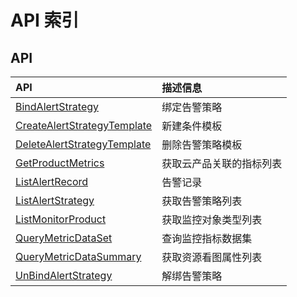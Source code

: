 # API 索引

## API

| API | 描述信息 |
|:---|:---|
|[BindAlertStrategy](api/cloudwatch-api/bind_alert_strategy)|绑定告警策略|
|[CreateAlertStrategyTemplate](api/cloudwatch-api/create_alert_strategy_template)|新建条件模板|
|[DeleteAlertStrategyTemplate](api/cloudwatch-api/delete_alert_strategy_template)|删除告警策略模板|
|[GetProductMetrics](api/cloudwatch-api/get_product_metrics)|获取云产品关联的指标列表|
|[ListAlertRecord](api/cloudwatch-api/list_alert_record)|告警记录|
|[ListAlertStrategy](api/cloudwatch-api/list_alert_strategy)|获取告警策略列表|
|[ListMonitorProduct](api/cloudwatch-api/list_monitor_product)|获取监控对象类型列表|
|[QueryMetricDataSet](api/cloudwatch-api/query_metric_data_set)|查询监控指标数据集|
|[QueryMetricDataSummary](api/cloudwatch-api/query_metric_data_summary)|获取资源看图属性列表|
|[UnBindAlertStrategy](api/cloudwatch-api/un_bind_alert_strategy)|解绑告警策略|
